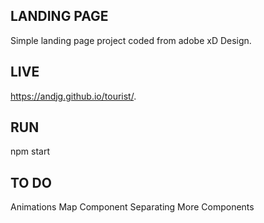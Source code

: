 ## LANDING PAGE

Simple landing page project coded from adobe xD Design.

## LIVE

https://andjg.github.io/tourist/.

## RUN

npm start

## TO DO

Animations
Map Component
Separating More Components
